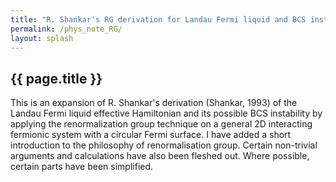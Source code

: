 ```yaml
---
title: "R. Shankar's RG derivation for Landau Fermi liquid and BCS instability"
permalink: /phys_note_RG/
layout: splash
---
```


## {{ page.title }}

This is an expansion of R. Shankar's derivation (Shankar, 1993) of the Landau Fermi liquid effective Hamiltonian and its possible BCS instability by applying the renormalization group technique on a general 2D interacting fermionic system with a circular Fermi surface. I have added a short introduction to the philosophy of renormalisation group. Certain non-trivial arguments and calculations have also been fleshed out. Where possible, certain parts have been simplified.

<object data="{{ site.url }}{{ site.baseurl }}/assets/pdfs/RG_Shankar.pdf#view=FitH" width="1200" height="1600" type="application/pdf"></object>
